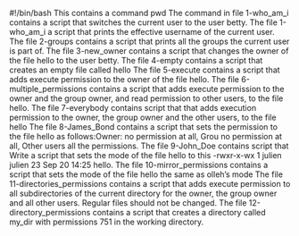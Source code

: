 #!/bin/bash
This contains a command pwd
The command in file 1-who_am_i contains a script that switches the current user to the user betty.
The file 1-who_am_i a script that prints the effective username of the current user.
The file 2-groups contains a script that prints all the groups the current user is part of.
The file 3-new_owner contains a script that changes the owner of the file hello to the user betty.
The file 4-empty contains a script that creates an empty file called hello
The file 5-execute contains a script that adds execute permission to the owner of the file hello.
The file 6-multiple_permissions contains a script that adds execute permission to the owner and the group owner, and read permission to other users, to the file hello.
The file 7-everybody contains script that that adds execution permission to the owner, the group owner and the other users, to the file hello
The file 8-James_Bond contains a script that sets the permission to the file hello as follows:Owner: no permission at all, Grou no permission at all, Other users all the permissions.
The file 9-John_Doe contains script that Write a script that sets the mode of the file hello to this -rwxr-x-wx 1 julien julien 23 Sep 20 14:25 hello.
The file 10-mirror_permissions contains a script that sets the mode of the file hello the same as olleh’s mode
The file 11-directories_permissions contains a script that adds execute permission to all subdirectories of the current directory for the owner, the group owner and all other users. Regular files should not be changed.
The file 12-directory_permissions contains  a script that creates a directory called my_dir with permissions 751 in the working directory.


